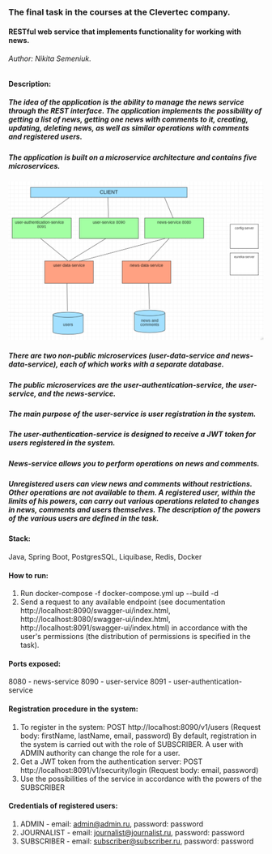 ### The final task in the courses at the Clevertec company.

#### RESTful web service that implements functionality for working with news.

###### Author: Nikita Semeniuk.

#### Description:

##### The idea of the application is the ability to manage the news service through the REST interface. The application implements the possibility of getting a list of news, getting one news with comments to it, creating, updating, deleting news, as well as similar operations with comments and registered users.

##### The application is built on a microservice architecture and contains five microservices.

![alt microservice interaction scheme](src/main/resources/static/images/application-schema.png)

##### There are two non-public microservices (user-data-service and news-data-service), each of which works with a separate database.

##### The public microservices are the user-authentication-service, the user-service, and the news-service.

##### The main purpose of the user-service is user registration in the system.

##### The user-authentication-service is designed to receive a JWT token for users registered in the system.

##### News-service allows you to perform operations on news and comments.

##### Unregistered users can view news and comments without restrictions. Other operations are not available to them. A registered user, within the limits of his powers, can carry out various operations related to changes in news, comments and users themselves. The description of the powers of the various users are defined in the task.

#### Stack:

Java, Spring Boot, PostgresSQL, Liquibase, Redis, Docker

#### How to run:

1. Run docker-compose -f docker-compose.yml up --build -d
2. Send a request to any available endpoint (see
   documentation http://localhost:8090/swagger-ui/index.html, http://localhost:8080/swagger-ui/index.html, http://localhost:8091/swagger-ui/index.html)
   in accordance with the user's permissions (the distribution of permissions is specified in the task).

#### Ports exposed:

8080 - news-service
8090 - user-service
8091 - user-authentication-service

#### Registration procedure in the system:

1. To register in the system: POST http://localhost:8090/v1/users (Request body: firstName, lastName, email, password)
   By default, registration in the system is carried out with the role of SUBSCRIBER. A user with ADMIN authority can
   change the role for a user.
2. Get a JWT token from the authentication server: POST http://localhost:8091/v1/security/login (Request body: email,
   password)
3. Use the possibilities of the service in accordance with the powers of the SUBSCRIBER

#### Credentials of registered users:

1. ADMIN - email: admin@admin.ru, password: password
2. JOURNALIST - email: journalist@journalist.ru, password: password
3. SUBSCRIBER - email: subscriber@subscriber.ru, password: password

